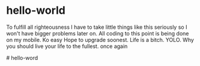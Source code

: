 # hello-world
<p>To fulfill all righteousness
I have to take little things like this seriously so I won't have bigger problems later on.
All coding to this point is being done on my mobile. Ko easy
Hope to upgrade soonest.
Life is a bitch.
YOLO.
Why you should live your life to the fullest.
once again </p>
# hello-word

